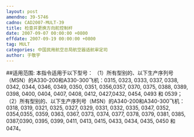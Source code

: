 ```yaml
---
layout: post
amendno: 39-5746
cadno: CAD2007-MULT-39
title: 检查并更换方向舵控制杆
date: 2007-09-07 00:00:00 +0800
effdate: 2007-09-19 00:00:00 +0800
tag: MULT
categories: 中国民用航空总局航空器适航审定司
author: 于敬宇
---
```


##适用范围:
本指令适用于以下型号：
（1）所有型别的、以下生产序列号（MSN）的A330-200和A330-300飞机：0315, 0323, 0333, 0337, 0338, 0342, 0344, 0346, 0349, 0350, 0351, 0356,0357, 0370, 0375, 0388, 0389, 0398, 0400, 0404, 0407, 0408, 0412, 0427,0432, 0454, 0493 和 0539；
（2）所有型别的、以下生产序列号（MSN）的A340-200和A340-300飞机：0318, 0319, 0321, 0325, 0327, 0329, 0331, 0332, 0335, 0347, 0352, 0354,0355, 0359, 0363, 0367, 0373, 0374, 0377, 0378, 0379, 0381, 0385, 0387,0390, 0395, 0399, 0411, 0413, 0415, 0433, 0434, 0435, 0450 和 0474。

